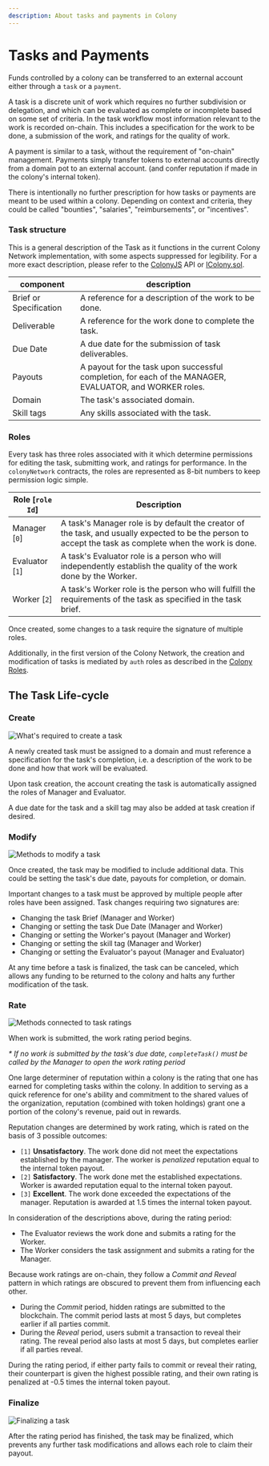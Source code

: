 ```yaml
---
description: About tasks and payments in Colony
---
```


# Tasks and Payments

Funds controlled by a colony can be transferred to an external account either through a `task` or a `payment`.

A task is a discrete unit of work which requires no further subdivision or delegation, and which can be evaluated as complete or incomplete based on some set of criteria. In the task workflow most information relevant to the work is recorded on-chain. This includes a specification for the work to be done, a submission of the work, and ratings for the quality of work.

A payment is similar to a task, without the requirement of "on-chain" management. Payments simply transfer tokens to external accounts directly from a domain pot to an external account. (and confer reputation if made in the colony's internal token).

There is intentionally no further prescription for how tasks or payments are meant to be used within a colony. Depending on context and criteria, they could be called "bounties", "salaries", "reimbursements", or "incentives".

### Task structure

This is a general description of the Task as it functions in the current Colony Network implementation, with some aspects suppressed for legibility. For a more exact description, please refer to the [ColonyJS](../colonyjs/api/) API or [IColony.sol](../interfaces/icolony/).

| component              | description                                                                                             |
| ---------------------- | ------------------------------------------------------------------------------------------------------- |
| Brief or Specification | A reference for a description of the work to be done.                                                   |
| Deliverable            | A reference for the work done to complete the task.                                                     |
| Due Date               | A due date for the submission of task deliverables.                                                     |
| Payouts                | A payout for the task upon successful completion, for each of the MANAGER, EVALUATOR, and WORKER roles. |
| Domain                 | The task's associated domain.                                                                           |
| Skill tags             | Any skills associated with the task.                                                                    |

### Roles

Every task has three roles associated with it which determine permissions for editing the task, submitting work, and ratings for performance. In the `colonyNetwork` contracts, the roles are represented as 8-bit numbers to keep permission logic simple.

| Role \[`role Id`] | Description                                                                                                                                              |
| ----------------- | -------------------------------------------------------------------------------------------------------------------------------------------------------- |
| Manager \[`0`]    | A task's Manager role is by default the creator of the task, and usually expected to be the person to accept the task as complete when the work is done. |
| Evaluator \[`1`]  | A task's Evaluator role is a person who will independently establish the quality of the work done by the Worker.                                         |
| Worker \[`2`]     | A task's Worker role is the person who will fulfill the requirements of the task as specified in the task brief.                                         |

Once created, some changes to a task require the signature of multiple roles.

Additionally, in the first version of the Colony Network, the creation and modification of tasks is mediated by `auth` roles as described in the [Colony Roles](permissions.md).

## The Task Life-cycle

### Create

![What's required to create a task](../.gitbook/assets/taskCreation\_1.png)

A newly created task must be assigned to a domain and must reference a specification for the task's completion, i.e. a description of the work to be done and how that work will be evaluated.

Upon task creation, the account creating the task is automatically assigned the roles of Manager and Evaluator.

A due date for the task and a skill tag may also be added at task creation if desired.

### Modify

![Methods to modify a task](../.gitbook/assets/taskModification\_r2.png)

Once created, the task may be modified to include additional data. This could be setting the task's due date, payouts for completion, or domain.

Important changes to a task must be approved by multiple people after roles have been assigned. Task changes requiring two signatures are:

* Changing the task Brief (Manager and Worker)
* Changing or setting the task Due Date (Manager and Worker)
* Changing or setting the Worker's payout (Manager and Worker)
* Changing or setting the skill tag (Manager and Worker)
* Changing or setting the Evaluator's payout (Manager and Evaluator)

At any time before a task is finalized, the task can be canceled, which allows any funding to be returned to the colony and halts any further modification of the task.

### Rate

![Methods connected to task ratings](../.gitbook/assets/taskRatings\_r2.png)

When work is submitted, the work rating period begins.

_\* If no work is submitted by the task's due date, `completeTask()` must be called by the Manager to open the work rating period_

One large determiner of reputation within a colony is the rating that one has earned for completing tasks within the colony. In addition to serving as a quick reference for one's ability and commitment to the shared values of the organization, reputation (combined with token holdings) grant one a portion of the colony's revenue, paid out in rewards.

Reputation changes are determined by work rating, which is rated on the basis of 3 possible outcomes:

* `[1]` **Unsatisfactory**. The work done did not meet the expectations established by the manager. The worker is _penalized_ reputation equal to the internal token payout.
* `[2]` **Satisfactory**. The work done met the established expectations. Worker is awarded reputation equal to the internal token payout.
* `[3]` **Excellent**. The work done exceeded the expectations of the manager. Reputation is awarded at 1.5 times the internal token payout.

In consideration of the descriptions above, during the rating period:

* The Evaluator reviews the work done and submits a rating for the Worker.
* The Worker considers the task assignment and submits a rating for the Manager.

Because work ratings are on-chain, they follow a _Commit and Reveal_ pattern in which ratings are obscured to prevent them from influencing each other.

* During the _Commit_ period, hidden ratings are submitted to the blockchain. The commit period lasts at most 5 days, but completes earlier if all parties commit.
* During the _Reveal_ period, users submit a transaction to reveal their rating. The reveal period also lasts at most 5 days, but completes earlier if all parties reveal.

During the rating period, if either party fails to commit or reveal their rating, their counterpart is given the highest possible rating, and their own rating is penalized at -0.5 times the internal token payout.

### Finalize

![Finalizing a task](../.gitbook/assets/taskPayout\_1.png)

After the rating period has finished, the task may be finalized, which prevents any further task modifications and allows each role to claim their payout.
